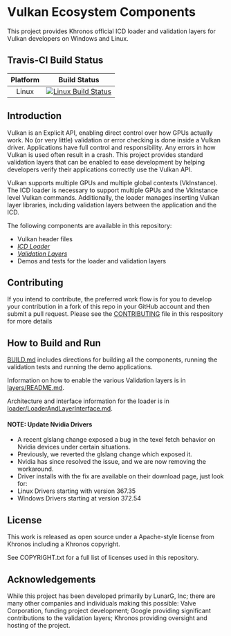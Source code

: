 # Vulkan Ecosystem Components

This project provides Khronos official ICD loader and validation layers for Vulkan developers on Windows and Linux.

## Travis-CI Build Status
| Platform | Build Status |
|:--------:|:------------:|
| Linux    | [![Linux Build Status](https://travis-ci.org/KhronosGroup/Vulkan-LoaderAndValidationLayers.svg)](https://travis-ci.org/KhronosGroup/Vulkan-LoaderAndValidationLayers "Linux Build Status") |

## Introduction

Vulkan is an Explicit API, enabling direct control over how GPUs actually work. No (or very little) validation
or error checking is done inside a Vulkan driver. Applications have full control and responsibility. Any errors in
how Vulkan is used often result in a crash. This project provides standard validation layers that can be enabled
to ease development by helping developers verify their applications correctly use the Vulkan API.

Vulkan supports multiple GPUs and multiple global contexts (VkInstance). The ICD loader is necessary to
support multiple GPUs  and the VkInstance level Vulkan commands.  Additionally, the loader manages inserting
Vulkan layer libraries, including validation layers between the application and the ICD.

The following components are available in this repository:
- Vulkan header files
- [*ICD Loader*](loader/)
- [*Validation Layers*](layers/)
- Demos and tests for the loader and validation layers

## Contributing

If you intend to contribute, the preferred work flow is for you to develop your contribution
in a fork of this repo in your GitHub account and then submit a pull request.
Please see the [CONTRIBUTING](CONTRIBUTING.md) file in this respository for more details

## How to Build and Run

[BUILD.md](BUILD.md)
includes directions for building all the components, running the validation tests and running the demo applications.

Information on how to enable the various Validation layers is in
[layers/README.md](layers/README.md).

Architecture and interface information for the loader is in
[loader/LoaderAndLayerInterface.md](loader/LoaderAndLayerInterface.md).

#### **NOTE**: Update Nvidia Drivers
- A recent glslang change exposed a bug in the texel fetch behavior on Nvidia devices under certain situations.
- Previously, we reverted the glslang change which exposed it.
- Nvidia has since resolved the issue, and we are now removing the workaround.
- Driver installs with the fix are available on their download page, just look for:
 - Linux Drivers starting with version 367.35
 - Windows Drivers starting at version 372.54

## License
This work is released as open source under a Apache-style license from Khronos including a Khronos copyright.

See COPYRIGHT.txt for a full list of licenses used in this repository.

## Acknowledgements
While this project has been developed primarily by LunarG, Inc; there are many other
companies and individuals making this possible: Valve Corporation, funding
project development; Google providing significant contributions to the validation layers;
Khronos providing oversight and hosting of the project.


